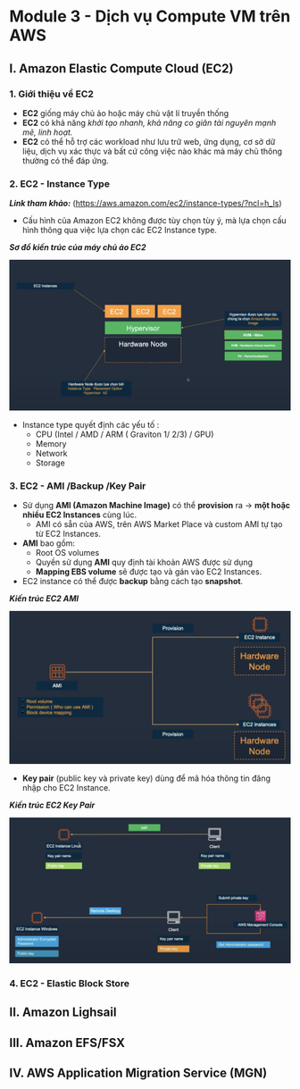 # **Module 3 - Dịch vụ Compute VM trên AWS**
## **I. Amazon Elastic Compute Cloud (EC2)**
### 1. Giới thiệu về EC2
- **EC2** giống máy chủ ảo hoặc máy chủ vật lí truyền thống
- **EC2** có khả năng *khởi tạo nhanh, khả năng co giãn tài nguyên mạnh mẽ, linh hoạt.*
- **EC2** có thể hỗ trợ các workload như lưu trữ web, ứng dụng, cơ sở dữ liệu, dịch vụ xác thực và bất cứ công việc nào khác mà máy chủ thông thường có thể đáp ứng.

### 2. EC2 - Instance Type

***Link tham khảo:***
(https://aws.amazon.com/ec2/instance-types/?ncl=h_ls)

- Cấu hình của Amazon EC2 không được tùy chọn tùy ý, mà lựa chọn cấu hình thông qua việc
lựa chọn các EC2 Instance type. 

***Sơ đồ kiến trúc của máy chủ ảo EC2***

![Module 3.1 EC2 Architec](https://github.com/DazielNguyen/AWS_FCJ_FA25_VAD_NOTES_LESSON/blob/main/Module_03/Image_module_03/Module%203.1%20EC2%20Architec.png)
- Instance type quyết định các yếu tố :
    + CPU (Intel / AMD / ARM ( Graviton 1/ 2/3) / GPU)
    + Memory
    + Network
    + Storage

### 3. EC2 - AMI /Backup /Key Pair
- Sử dụng **AMI (Amazon Machine Image)** có thể **provision** ra -> **một hoặc nhiều EC2 Instances** cùng lúc. 
    + AMI có sẵn của AWS, trên AWS Market Place và custom AMI tự tạo từ EC2 Instances.
- **AMI** bao gồm:
    + Root OS volumes 
    + Quyền sử dụng **AMI** quy định tài khoản AWS được sử dụng 
    + **Mapping EBS volume** sẽ được tạo và gán vào EC2 Instances.
- EC2 instance có thể được **backup** bằng cách tạo **snapshot**.

***Kiến trúc EC2 AMI*** 

![Module 3.3 EC2 AMI](https://github.com/DazielNguyen/AWS_FCJ_FA25_VAD_NOTES_LESSON/blob/main/Module_03/Image_module_03/Module%203.3%20EC2%20AMI%20Architec.png)

- **Key pair** (public key và private key) dùng để mã hóa thông tin đăng nhập cho EC2 Instance.

***Kiến trúc EC2 Key Pair*** 

![Module 3.3 EC2 Key Pair](https://github.com/DazielNguyen/AWS_FCJ_FA25_VAD_NOTES_LESSON/blob/main/Module_03/Image_module_03/Module%203.3%20EC2%20Key%20Pair.png)

### 4. EC2 - Elastic Block Store 

## **II. Amazon Lighsail**
## **III. Amazon EFS/FSX**
## **IV. AWS Application Migration Service (MGN)**
